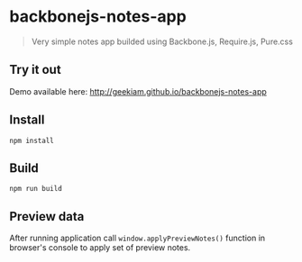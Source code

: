 # backbonejs-notes-app
> Very simple notes app builded using Backbone.js, Require.js, Pure.css

## Try it out
Demo available here: http://geekiam.github.io/backbonejs-notes-app

## Install
```
npm install
```

## Build
```
npm run build
```

## Preview data
After running application call ```window.applyPreviewNotes()``` function in browser's console to apply set of preview notes.
